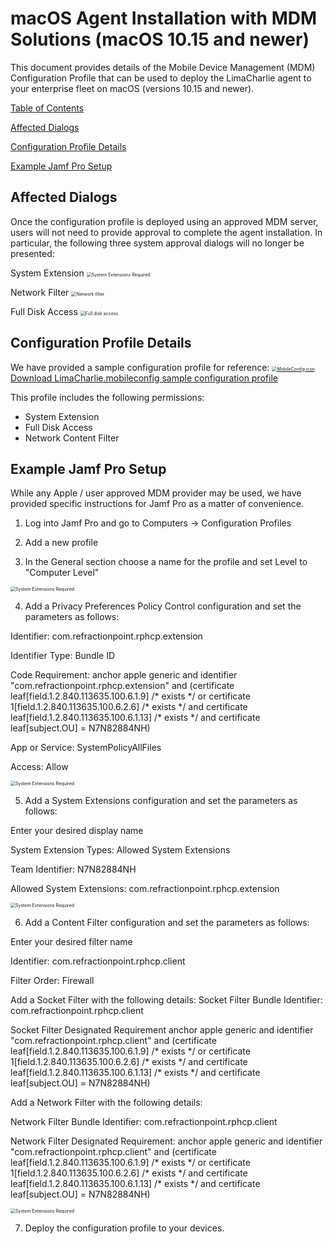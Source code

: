 # macOS Agent Installation with MDM Solutions (macOS 10.15 and newer)

This document provides details of the Mobile Device Management (MDM) Configuration Profile that can be used to deploy the LimaCharlie agent to your enterprise fleet on macOS (versions 10.15 and newer).


<u>Table of Contents</u>

[Affected Dialogs](#Affected-Dialogs)

[Configuration Profile Details](#Configuration-Profile-Details)

[Example Jamf Pro Setup](#Example-Jamf-Pro-Setup)


<a name="Configuration-Profile-Details"></a>

## Affected Dialogs
Once the configuration profile is deployed using an approved MDM server, users will not need to provide approval to complete the agent installation.  In particular, the following three system approval dialogs will no longer be presented:

System Extension
<img src="https://storage.googleapis.com/limacharlie-io/doc/sensor-installation/macOS/images/Installation/04-System_Extension_Required.png" alt="System Extensions Required" style="zoom:50%;" />

Network Filter
<img src="https://storage.googleapis.com/limacharlie-io/doc/sensor-installation/macOS/images/Installation/07--Network_Filter.png" alt="Network filter" style="zoom:50%;" />

Full Disk Access
<img src="https://storage.googleapis.com/limacharlie-io/doc/sensor-installation/macOS/images/Installation/08-Full_Disk_Access.png" alt="Full disk access" style="zoom:50%;" />


<a name="Configuration-Profile-Details"></a>

## Configuration Profile Details

We have provided a sample configuration profile for reference:  <a href="https://storage.googleapis.com/limacharlie-io/doc/sensor-installation/macOS/MDM_profiles/LimaCharlie.mobileconfig.zip"><img src="https://storage.googleapis.com/limacharlie-io/doc/sensor-installation/macOS/MDM_profiles/mobileconfig-icon.png" alt="MobileConfig icon" style="zoom:50%;" /></a>
<br>
<a href="https://storage.googleapis.com/limacharlie-io/doc/sensor-installation/macOS/MDM_profiles/LimaCharlie.mobileconfig.zip">
Download LimaCharlie.mobileconfig sample configuration profile
</a>

This profile includes the following permissions:
- System Extension
- Full Disk Access
- Network Content Filter


<a name="Example-Jamf-Pro-Setup"></a>

## Example Jamf Pro Setup

While any Apple / user approved MDM provider may be used, we have provided specific instructions for Jamf Pro as a matter of convenience.

1. Log into Jamf Pro and go to Computers -> Configuration Profiles

2. Add a new profile

3. In the General section choose a name for the profile and set Level to "Computer Level"

<img src="https://storage.googleapis.com/limacharlie-io/doc/sensor-installation/macOS/MDM_profiles/JamfPro-1-General.png" alt="System Extensions Required" style="zoom:50%;" />


4. Add a Privacy Preferences Policy Control configuration and set the parameters as follows:

Identifier:
com.refractionpoint.rphcp.extension

Identifier Type:
Bundle ID

Code Requirement:
anchor apple generic and identifier "com.refractionpoint.rphcp.extension" and (certificate leaf\[field.1.2.840.113635.100.6.1.9\] /* exists \*/ or certificate 1\[field.1.2.840.113635.100.6.2.6\] /\* exists \*/ and certificate leaf\[field.1.2.840.113635.100.6.1.13\] /\* exists \*/ and certificate leaf\[subject.OU\] = N7N82884NH)

App or Service:
SystemPolicyAllFiles

Access:
Allow

<img src="https://storage.googleapis.com/limacharlie-io/doc/sensor-installation/macOS/MDM_profiles/JamfPro-2-PPPC.png" alt="System Extensions Required" style="zoom:50%;" />


5. Add a System Extensions configuration and set the parameters as follows:

Enter your desired display name

System Extension Types:  Allowed System Extensions

Team Identifier:  N7N82884NH

Allowed System Extensions:  com.refractionpoint.rphcp.extension

<img src="https://storage.googleapis.com/limacharlie-io/doc/sensor-installation/macOS/MDM_profiles/JamfPro-2-SystemExtensions.png" alt="System Extensions Required" style="zoom:50%;" />


6. Add a Content Filter configuration and set the parameters as follows:

Enter your desired filter name

Identifier:  com.refractionpoint.rphcp.client

Filter Order:  Firewall

Add a Socket Filter with the following details:
Socket Filter Bundle Identifier:
com.refractionpoint.rphcp.client

Socket Filter Designated Requirement
anchor apple generic and identifier "com.refractionpoint.rphcp.client" and (certificate leaf\[field.1.2.840.113635.100.6.1.9\] /* exists \*/ or certificate 1\[field.1.2.840.113635.100.6.2.6\] /\* exists \*/ and certificate leaf\[field.1.2.840.113635.100.6.1.13\] /\* exists \*/ and certificate leaf\[subject.OU\] = N7N82884NH)

Add a Network Filter with the following details:

Network Filter Bundle Identifier:
com.refractionpoint.rphcp.client

Network Filter Designated Requirement:
anchor apple generic and identifier "com.refractionpoint.rphcp.client" and (certificate leaf\[field.1.2.840.113635.100.6.1.9\] /* exists \*/ or certificate 1\[field.1.2.840.113635.100.6.2.6\] /\* exists \*/ and certificate leaf\[field.1.2.840.113635.100.6.1.13\] /\* exists \*/ and certificate leaf\[subject.OU\] = N7N82884NH)


<img src="https://storage.googleapis.com/limacharlie-io/doc/sensor-installation/macOS/MDM_profiles/JamfPro-4-ContentFilter.png" alt="System Extensions Required" style="zoom:50%;" />


7. Deploy the configuration profile to your devices.